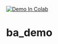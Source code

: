 [![Demo In Colab](https://colab.research.google.com/assets/colab-badge.svg)](https://colab.research.google.com/github/korayakan/ba/blob/master/ba_demo.ipynb)
# ba_demo